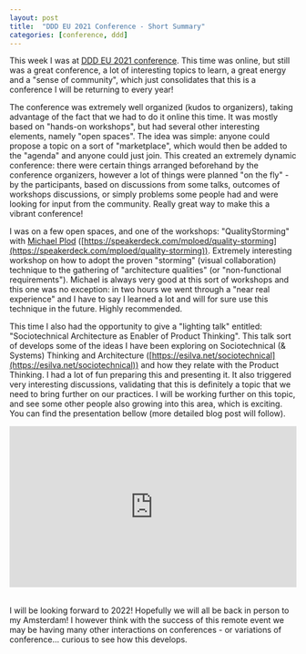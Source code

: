 ```yaml
---
layout: post
title:  "DDD EU 2021 Conference - Short Summary"
categories: [conference, ddd]
---
```


This week I was at [DDD EU 2021 conference](https://dddeurope.com/2021/). This time was online, but still was a great conference, a lot of interesting topics to learn, a great energy and a "sense of community", which just consolidates that this is a conference I will be returning to every year!

The conference was extremely well organized (kudos to organizers), taking advantage of the fact that we had to do it online this time. It was mostly based on "hands-on workshops", but had several other interesting elements, namely "open spaces". The idea was simple: anyone could propose a topic on a sort of "marketplace", which would then be added to the "agenda" and anyone could just join. This created an extremely dynamic conference: there were certain things arranged beforehand by the conference organizers, however a lot of things were planned "on the fly" - by the participants, based on discussions from some talks, outcomes of workshops discussions, or simply problems some people had and were looking for input from the community. Really great way to make this a vibrant conference!

I was on a few open spaces, and one of the workshops: "QualityStorming" with [Michael Plod](https://twitter.com/bitboss) ([https://speakerdeck.com/mploed/quality-storming](https://speakerdeck.com/mploed/quality-storming)). Extremely interesting workshop on how to adopt the proven "storming" (visual collaboration) technique to the gathering of "architecture qualities" (or "non-functional requirements"). Michael is always very good at this sort of workshops and this one was no exception: in two hours we went through a "near real experience" and I have to say I learned a lot and will for sure use this technique in the future. Highly recommended.

This time I also had the opportunity to give a "lighting talk" entitled: "Sociotechnical Architecture as Enabler of Product Thinking". This talk sort of develops some of the ideas I have been exploring on Sociotechnical (& Systems) Thinking and Architecture ([https://esilva.net/sociotechnical](https://esilva.net/sociotechnical)) and how they relate with the Product Thinking. I had a lot of fun preparing this and presenting it. It also triggered very interesting discussions, validating that this is definitely a topic that we need to bring further on our practices. I will be working further on this topic, and see some other people also growing into this area, which is exciting. You can find the presentation bellow (more detailed blog post will follow).

<div style="left: 0; width: 100%; height: 0; position: relative; padding-bottom: 56.1972%;">deck: <iframe
      src="https://speakerdeck.com/player/bac72403572048f9bf308e36a2ca7228"
      style="border: 0; top: 0; left: 0; width: 100%; height: 100%; position: absolute;" allowfullscreen scrolling="no"
      allow="encrypted-media"></iframe></div><br>

I will be looking forward to 2022! Hopefully we will all be back in person to my Amsterdam! I however think with the success of this remote event we may be having many other interactions on conferences - or variations of conference... curious to see how this develops.
